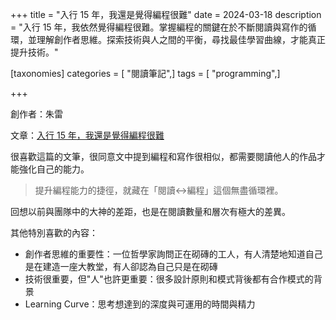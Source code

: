 +++
title = "入行 15 年，我還是覺得編程很難"
date = 2024-03-18
description = "入行 15 年，我依然覺得編程很難。掌握編程的關鍵在於不斷閱讀與寫作的循環，並理解創作者思維。探索技術與人之間的平衡，尋找最佳學習曲線，才能真正提升技術。"

[taxonomies]
categories = [ "閱讀筆記",]
tags = [ "programming",]

+++

創作者：朱雷

文章：[入行 15 年，我還是覺得編程很難](https://mp.weixin.qq.com/s/B7Z0ROkiBqqxVKkLNR9BxQ)

很喜歡這篇的文筆，很同意文中提到編程和寫作很相似，都需要閱讀他人的作品才能強化自己的能力。

> 提升編程能力的捷徑，就藏在「閱讀<->編程」這個無盡循環裡。

回想以前與團隊中的大神的差距，也是在閱讀數量和層次有極大的差異。

其他特別喜歡的內容：

* 創作者思維的重要性：一位哲學家詢問正在砌磚的工人，有人清楚地知道自己是在建造一座大教堂，有人卻認為自己只是在砌磚
* 技術很重要，但"人"也許更重要：很多設計原則和模式背後都有合作模式的背景
* Learning Curve：思考想達到的深度與可運用的時間與精力
